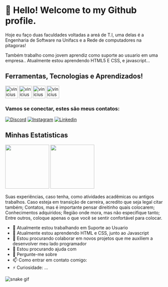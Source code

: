 
# 👋 Hello! Welcome to my Github profile.

Hoje eu faço duas faculdades voltadas a areá de T.I, uma delas é a Engenharia de Software na Unifacs e a Rede de computadores na pitagoras!

  Também trabalho como jovem aprendiz como suporte ao usuario em uma empresa..
Atualmente estou aprendendo HTML5 E CSS, e javascript...



## Ferramentas, Tecnologias e Aprendizados!
<div>

  <img align="center" alt="vinicius-HTML5" width="40" height="40" src="https://cdn.jsdelivr.net/gh/devicons/devicon/icons/html5/html5-original.svg"/>
  <img align="center" alt="vinicius-CSS" width="40" height="40" src="https://cdn.jsdelivr.net/gh/devicons/devicon/icons/css3/css3-original.svg"/>
  <img align="center" alt="vinicius-AFTER" width="40" height="40" src="https://cdn.jsdelivr.net/gh/devicons/devicon/icons/aftereffects/aftereffects-original.svg"/>
  <img align="center" alt="vinicius-JAVASCRIPT" width="40" height="40" src="https://cdn.jsdelivr.net/gh/devicons/devicon/icons/javascript/javascript-original.svg"/>

</div>

### Vamos se conectar, estes são meus contatos: 

  [![Discord](https://img.shields.io/badge/Discord-7289DA?style=for-the-badge&logo=discord&logoColor=white)]()
  [![Instagram](https://img.shields.io/badge/Instagram-E4405F?style=for-the-badge&logo=instagram&logoColor=white)](https://www.instagram.com/v1n1c1us.404/)
  [![Linkedin](https://img.shields.io/badge/LinkedIn-0077B5?style=for-the-badge&logo=linkedin&logoColor=white)](https://www.linkedin.com/in/vinicius-lago-cruz-389551245/)


## Minhas Estatisticas
<div>
  <img height="140em" src="https://github-readme-stats.vercel.app/api?username=ViniciusLgo&show_icons=true&theme=tokyonight"/>    <img height="140em" src="https://github-readme-stats.vercel.app/api/top-langs/?username=ViniciusLgo&layout=compact&theme=tokyonight"/>
 </div>








Suas experiências, caso tenha, como atividades acadêmicas ou antigos trabalhos. Caso esteja em transição de carreira, acredito que seja legal citar também;
Contatos, mas é importante pensar direitinho quais colocarem;
Conhecimentos adquiridos;
Região onde mora, mas não especifique tanto;
Entre outros, coloque apenas o que você se sentir confortável para colocar.

- 🔭 Atualmente estou trabalhando em Suporte ao Usuario
- 🌱 Atualmente estou aprendendo HTML e CSS, junto ao Javascript
- 👯 Estou procurando colaborar em novos projetos que me auxiliem a desenvolver meu lado programador
- 🤔 Estou procurando ajuda com
- 💬 Pergunte-me sobre
- 📫 Como entrar em contato comigo:
- ⚡ Curiosidade: ...





![snake gif](https://github.com/ViniciusLgo/ViniciusLgo/blob/output/github-contribution-grid-snake.svg)

